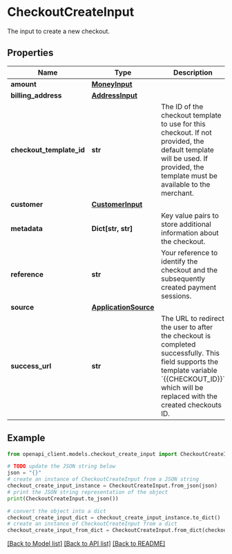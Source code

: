 # CheckoutCreateInput

The input to create a new checkout.

## Properties

Name | Type | Description | Notes
------------ | ------------- | ------------- | -------------
**amount** | [**MoneyInput**](MoneyInput.md) |  | [optional] 
**billing_address** | [**AddressInput**](AddressInput.md) |  | [optional] 
**checkout_template_id** | **str** | The ID of the checkout template to use for this checkout.                          If not provided, the default template will be used.                          If provided, the template must be available to the merchant. | [optional] 
**customer** | [**CustomerInput**](CustomerInput.md) |  | [optional] 
**metadata** | **Dict[str, str]** | Key value pairs to store additional information about the checkout. | [optional] 
**reference** | **str** | Your reference to identify the checkout and the subsequently created payment sessions. | [optional] 
**source** | [**ApplicationSource**](ApplicationSource.md) |  | [optional] 
**success_url** | **str** | The URL to redirect the user to after the checkout is completed successfully.                          This field supports the template variable &#x60;{{CHECKOUT_ID}}&#x60; which will be replaced with the                          created checkouts ID. | [optional] 

## Example

```python
from openapi_client.models.checkout_create_input import CheckoutCreateInput

# TODO update the JSON string below
json = "{}"
# create an instance of CheckoutCreateInput from a JSON string
checkout_create_input_instance = CheckoutCreateInput.from_json(json)
# print the JSON string representation of the object
print(CheckoutCreateInput.to_json())

# convert the object into a dict
checkout_create_input_dict = checkout_create_input_instance.to_dict()
# create an instance of CheckoutCreateInput from a dict
checkout_create_input_from_dict = CheckoutCreateInput.from_dict(checkout_create_input_dict)
```
[[Back to Model list]](../README.md#documentation-for-models) [[Back to API list]](../README.md#documentation-for-api-endpoints) [[Back to README]](../README.md)


